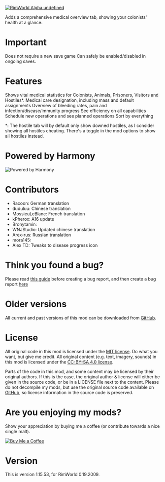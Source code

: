 [![RimWorld Alpha undefined](https://img.shields.io/badge/RimWorld-Alpha%20undefined-brightgreen.svg)](http://rimworldgame.com/)

Adds a comprehensive medical overview tab, showing your colonists' health at a glance. 

# Important
Does not require a new save game 
Can safely be enabled/disabled in ongoing saves. 

# Features
Shows vital medical statistics for Colonists, Animals, Prisoners, Visitors and Hostiles*.
Medical care designation, including mass and default assignments
Overview of bleeding rates, pain and infection/disease/immunity progress
See efficiency on all capabilities
Schedule new operations and see planned operations
Sort by everything 

*: The hostile tab will by default only show downed hostiles, as I consider showing all hostiles cheating. There's a toggle in the mod options to show all hostiles instead.

# Powered by Harmony
![Powered by Harmony](https://camo.githubusercontent.com/074bf079275fa90809f51b74e9dd0deccc70328f/68747470733a2f2f7332342e706f7374696d672e6f72672f3538626c31727a33392f6c6f676f2e706e67)

# Contributors
 - Racoon:	German translation
 - duduluu:	Chinese translation
 - MossieuLeBlanc:	French translation
 - kPherox:	A16 update
 - Bronytamin:	
 - WNJStudio:	Updated chinese translation
 - Arex-rus:	Russian translation
 - mora145:	
 - Alex TD:	Tweaks to disease progress icon

# Think you found a bug? 
Please read [this guide](http://steamcommunity.com/sharedfiles/filedetails/?id=725234314) before creating a bug report,
 and then create a bug report [here](https://github.com/FluffierThanThou/MedicalTab/issues)

# Older versions
All current and past versions of this mod can be downloaded from [GitHub](https://github.com/FluffierThanThou/MedicalTab/releases).

# License
All original code in this mod is licensed under the [MIT license](https://opensource.org/licenses/MIT). Do what you want, but give me credit. 
All original content (e.g. text, imagery, sounds) in this mod is licensed under the [CC-BY-SA 4.0 license](http://creativecommons.org/licenses/by-sa/4.0/).

Parts of the code in this mod, and some content may be licensed by their original authors. If this is the case, the original author & license will either be given in the source code, or be in a LICENSE file next to the content. Please do not decompile my mods, but use the original source code available on [GitHub](https://github.com/FluffierThanThou/MedicalTab/), so license information in the source code is preserved.

# Are you enjoying my mods?
Show your appreciation by buying me a coffee (or contribute towards a nice single malt).

[![Buy Me a Coffee](http://i.imgur.com/EjWiUwx.gif)](https://ko-fi.com/fluffymods)

# Version
This is version 1.15.53, for RimWorld 0.19.2009.
